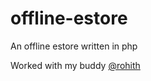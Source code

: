 # offline-estore
An offline estore written in php <br>

Worked with my buddy <a href="https://github.com/ravirohith" >@rohith</a>
